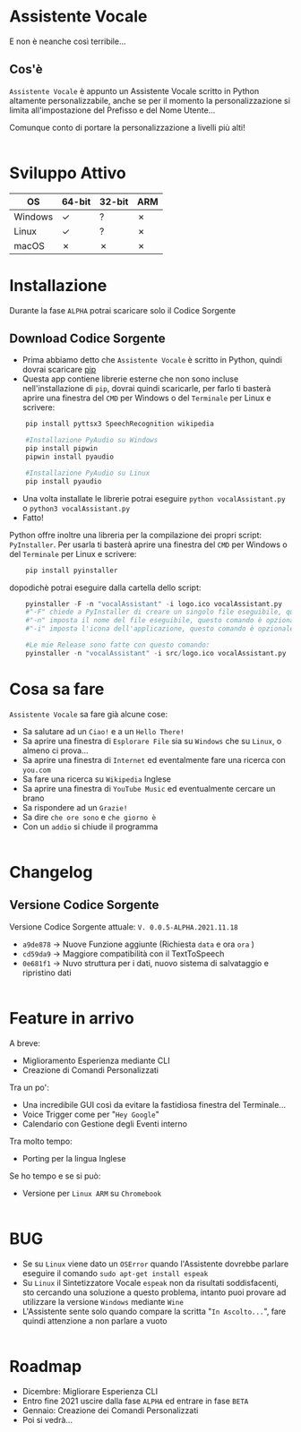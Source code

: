 # Assistente Vocale
E non è neanche così terribile...

## Cos'è
```Assistente Vocale``` è appunto un Assistente Vocale scritto in Python altamente personalizzabile, anche se per il momento la personalizzazione si limita all'impostazione del Prefisso e del Nome Utente... 

Comunque conto di portare la personalizzazione a livelli più alti!
<br><br>

# Sviluppo Attivo

| OS | 64-bit | 32-bit | ARM |
|----|--------|--------|-----|
| Windows |  ✓     |  ?     |  ✗     |
| Linux   |  ✓     |  ?     |  ✗     |
| macOS   |  ✗     |  ✗     |  ✗     |

# Installazione
Durante la fase ```ALPHA``` potrai scaricare solo il Codice Sorgente
<!--Puoi scaricare direttamente una Release, altrimenti puoi scaricare il Codice Sorgente e compilarlo da te! (W l'Open Source)

## Installazione di una Release
- Scarica l'archivio da Release (Esempio: ```vocalAssistant - <version> - <platform>.rar```)
- Estrai l'archivio in una cartella a tua scelta
- Esegui ```vocalAssistant.exe``` per Windows, ```vocalAssistant``` per Linux
- Fatto!-->

##  Download Codice Sorgente
- Prima abbiamo detto che ```Assistente Vocale``` è scritto in Python, quindi dovrai scaricare [pip](https://www.python.org/)
- Questa app contiene librerie esterne che non sono incluse nell'installazione di ```pip```, dovrai quindi scaricarle, per farlo ti basterà aprire una finestra del ```CMD``` per Windows o del ```Terminale``` per Linux e scrivere:
```python
    pip install pyttsx3 SpeechRecognition wikipedia

    #Installazione PyAudio su Windows
    pip install pipwin
    pipwin install pyaudio

    #Installazione PyAudio su Linux
    pip install pyaudio
```
- Una volta installate le librerie potrai eseguire ```python vocalAssistant.py``` o ```python3 vocalAssistant.py```
- Fatto!

Python offre inoltre una libreria per la compilazione dei propri script: ```PyInstaller```. Per usarla ti basterà aprire una finestra del ```CMD``` per Windows o del ```Terminale``` per Linux e scrivere:
```python
    pip install pyinstaller
```
dopodichè potrai eseguire dalla cartella dello script:
```python
    pyinstaller -F -n "vocalAssistant" -i logo.ico vocalAssistant.py
    #"-F" chiede a PyInstaller di creare un singolo file eseguibile, questo comando è opzionale
    #"-n" imposta il nome del file eseguibile, questo comando è opzionale
    #"-i" imposta l'icona dell'applicazione, questo comando è opzionale

    #Le mie Release sono fatte con questo comando:
    pyinstaller -n "vocalAssistant" -i src/logo.ico vocalAssistant.py
```

# Cosa sa fare
```Assistente Vocale``` sa fare già alcune cose:
- Sa salutare ad un ```Ciao!``` e a un ```Hello There!```
- Sa aprire una finestra di ```Esplorare File``` sia su ```Windows``` che su ```Linux```, o almeno ci prova...
- Sa aprire una finestra di ```Internet``` ed eventalmente fare una ricerca con ```you.com```
- Sa fare una ricerca su ```Wikipedia``` Inglese
- Sa aprire una finestra di ```YouTube Music``` ed eventualmente cercare un brano
- Sa rispondere ad un ```Grazie!```
- Sa dire ```che ore sono``` e ```che giorno è```
- Con un ```addio``` si chiude il programma
<br><br>

# Changelog
<!--## Versione Release
Versione Release attuale: ```V. 0.0.5-ALPHA.2021.11.17```<br>
Versione Base di ```Assistente Vocale```

<br>
-->
## Versione Codice Sorgente
Versione Codice Sorgente attuale: ```V. 0.0.5-ALPHA.2021.11.18```<br>
- ```a9de878``` -> Nuove Funzione aggiunte (Richiesta ```data``` e ora ```ora``` )
- ```cd59da9``` -> Maggiore compatibilità con il TextToSpeech
- ```0e681f1``` -> Nuvo struttura per i dati, nuovo sistema di salvataggio e ripristino dati
<br><br>

# Feature in arrivo
A breve:
- Miglioramento Esperienza mediante CLI
- Creazione di Comandi Personalizzati

Tra un po':
- Una incredibile GUI così da evitare la fastidiosa finestra del Terminale...
- Voice Trigger come per "```Hey Google```"
- Calendario con Gestione degli Eventi interno

Tra molto tempo:
- Porting per la lingua Inglese

Se ho tempo e se si può:
- Versione per ```Linux ARM``` su ```Chromebook```
<br><br>

# BUG
- Se su ```Linux``` viene dato un ```OSError``` quando l'Assistente dovrebbe parlare eseguire il comando ```sudo apt-get install espeak```
- Su ```Linux``` il Sintetizzatore Vocale ```espeak``` non da risultati soddisfacenti, sto cercando una soluzione a questo problema, intanto puoi provare ad utilizzare la versione ```Windows``` mediante ```Wine```
- L'Assistente sente solo quando compare la scritta "```In Ascolto...```", fare quindi attenzione a non parlare a vuoto
<br><br>

# Roadmap
- Dicembre: Migliorare Esperienza CLI
- Entro fine 2021 uscire dalla fase ```ALPHA``` ed entrare in fase ```BETA```
- Gennaio: Creazione dei Comandi Personalizzati
- Poi si vedrà...